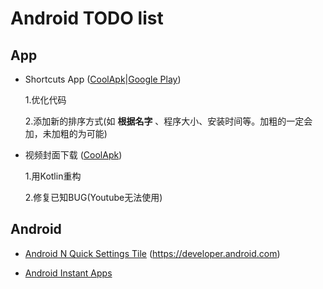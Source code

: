 # Android TODO list

## App

- Shortcuts App ([CoolApk](https://www.coolapk.com/apk/com.zhihaofans.shortcutapp)|[Google Play](https://play.google.com/store/apps/details?id=com.zhihaofans.shortcutapp))

  1.优化代码
  
  2.添加新的排序方式(如 **根据名字** 、程序大小、安装时间等。加粗的一定会加，未加粗的为可能)

- 视频封面下载 ([CoolApk](https://www.coolapk.com/apk/com.zhihaofans.videocover))

  1.用Kotlin重构
  
  2.修复已知BUG(Youtube无法使用)
## Android

- [Android N Quick Settings Tile](https://developer.android.com/reference/android/service/quicksettings/Tile.html) (https://developer.android.com)

- [Android Instant Apps](https://developer.android.com/topic/instant-apps/index.html)

